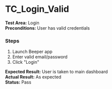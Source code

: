 # TC_Login_Valid

**Test Area:** Login  
**Preconditions:** User has valid credentials  

### Steps
1. Launch Beeper app
2. Enter valid email/password
3. Click "Login"

**Expected Result:** User is taken to main dashboard  
**Actual Result:** As expected  
**Status:** Pass
